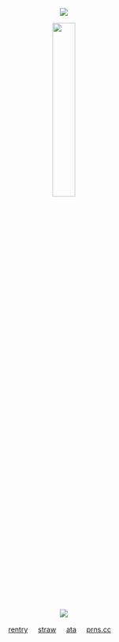 
<p align = "center">
<img src="https://komarev.com/ghpvc/?username=soasp&color=lightgrey&style=plastic&label=♡"/>
</p>


<p align = "center">
<img src="https://file.garden/Z1SZxHBTpxsvkwdR/8b09ff9dd07fbb518473d0e92b6400d4-removebg-preview.png" height="30%" width="30%" />
</p>

<p align = "center">
<img src="https://spotify-github-profile.kittinanx.com/api/view?uid=31eh5fb5ey6vitr6hd63nzikbbnq&cover_image=true&theme=natemoo-re&show_offline=true&background_color=121212&interchange=false&bar_color=b5b5b5&bar_color_cover=false)](https://github.com/kittinan/spotify-github-profile)"/>

<p align="center">
<a href="https://rentry.co/aphonic">rentry</a> ㅤ
<a href="https://mafios.straw.page">straw</a> ㅤ
<a href="https://soap.atabook.org">ata</a> ㅤ
<a href="https://pronouns.cc/@soasp">prns.cc</a> ㅤ
